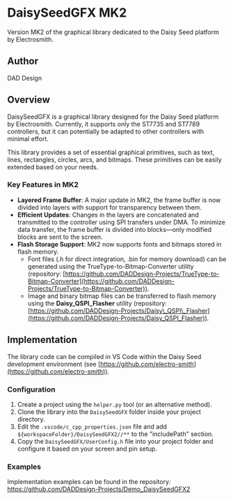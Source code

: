 # DaisySeedGFX MK2

Version MK2 of the graphical library dedicated to the Daisy Seed platform by Electrosmith.

## Author

DAD Design

## Overview

DaisySeedGFX is a graphical library designed for the Daisy Seed platform by Electrosmith. Currently, it supports only the ST7735 and ST7789 controllers, but it can potentially be adapted to other controllers with minimal effort.

This library provides a set of essential graphical primitives, such as text, lines, rectangles, circles, arcs, and bitmaps. These primitives can be easily extended based on your needs.

### Key Features in MK2

- **Layered Frame Buffer**: A major update in MK2, the frame buffer is now divided into layers with support for transparency between them.
- **Efficient Updates**: Changes in the layers are concatenated and transmitted to the controller using SPI transfers under DMA. To minimize data transfer, the frame buffer is divided into blocks—only modified blocks are sent to the screen.
- **Flash Storage Support**: MK2 now supports fonts and bitmaps stored in flash memory.
  - Font files (.h for direct integration, .bin for memory download) can be generated using the TrueType-to-Bitmap-Converter utility (repository: [https://github.com/DADDesign-Projects/TrueType-to-Bitmap-Converter](https://github.com/DADDesign-Projects/TrueType-to-Bitmap-Converter)).
  - Image and binary bitmap files can be transferred to flash memory using the **Daisy\_QSPI\_Flasher** utility (repository: [https://github.com/DADDesign-Projects/Daisy\_QSPI\_Flasher](https://github.com/DADDesign-Projects/Daisy_QSPI_Flasher)).

## Implementation

The library code can be compiled in VS Code within the Daisy Seed development environment (see [https://github.com/electro-smith](https://github.com/electro-smith)).

### Configuration

1. Create a project using the `helper.py` tool (or an alternative method).
2. Clone the library into the `DaisySeedGFX` folder inside your project directory.
3. Edit the `.vscode/c_cpp_properties.json` file and add `${workspaceFolder}/DaisySeedGFX2//**` to the "includePath" section.
4. Copy the `DaisySeedGFX/UserConfig.h` file into your project folder and configure it based on your screen and pin setup.

### Examples

Implementation examples can be found in the repository: https://github.com/DADDesign-Projects/Demo_DaisySeedGFX2




 
